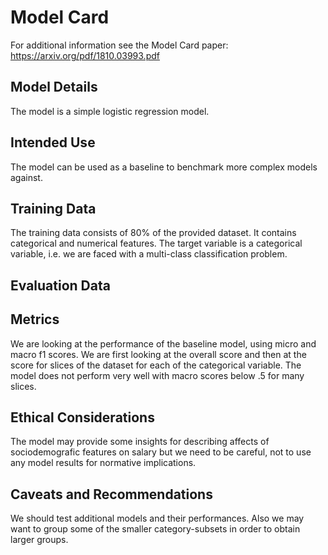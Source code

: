 # Model Card

For additional information see the Model Card paper: https://arxiv.org/pdf/1810.03993.pdf

## Model Details
The model is a simple logistic regression model.

## Intended Use
The model can be used as a baseline to benchmark more complex models against.

## Training Data
The training data consists of 80% of the provided dataset. It contains categorical and numerical features. The target variable is a categorical variable, i.e. we are faced with a multi-class classification problem. 

## Evaluation Data

## Metrics
We are looking at the performance of the baseline model, using micro and macro f1 scores. We are first looking at the overall score and then at the score for slices of the dataset for each of the categorical variable. The model does not perform very well with macro scores below .5 for many slices.

## Ethical Considerations
The model may provide some insights for describing affects of sociodemografic features on salary but we need to be careful, not to use any model results for normative implications. 

## Caveats and Recommendations
We should test additional models and their performances. Also we may want to group some of the smaller category-subsets in order to obtain larger groups.
